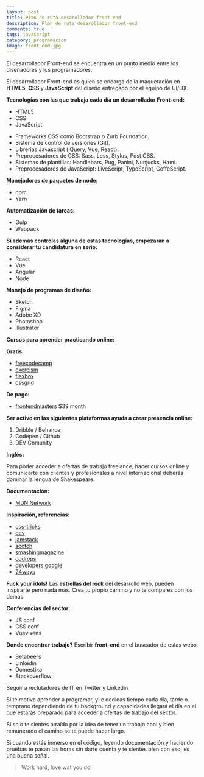 ```yaml
---
layout: post
title: Plan de ruta desarollador front-end
description: Plan de ruta desarollador front-end
comments: true
tags: javascript
category: programacion
image: front-end.jpg
---
```


El desarrollador Front-end se encuentra en un punto medio entre los diseñadores y los programadores.

El desarrollador Front-end es quien se encarga de la maquetación en **HTML5**, **CSS** y **JavaScript** del diseño entregado por el equipo de UI/UX.

**Tecnologías con las que trabaja cada día un desarrollador Front-end:**

- HTML5
- CSS
- JavaScript

* Frameworks CSS como Bootstrap o Zurb Foundation.
* Sistema de control de versiones (Git).
* Librerías Javascript (jQuery, Vue, React).
* Preprocesadores de CSS: Sass, Less, Stylus, Post CSS.
* Sistemas de plantillas: Handlebars, Pug, Panini, Nunjucks, Haml.
* Preprocesadores de JavaScript: LiveScript, TypeScript, CoffeScript.

**Manejadores de paquetes de node:**

- npm
- Yarn

**Automatización de tareas:**

- Gulp
- Webpack

**Si además controlas alguna de estas tecnologías, empezaran a considerar tu candidatura en serio:**

- React
- Vue
- Angular
- Node

**Manejo de programas de diseño:**

- Sketch
- Figma
- Adobe XD
- Photoshop
- Illustrator

**Cursos para aprender practicando online:**

**Gratis**

- [freecodecamp](https://www.freecodecamp.org/)
- [exercism](https://exercism.io/)
- [flexbox](https://flexbox.io/)
- [cssgrid](https://cssgrid.io/)

**De pago:**

- [frontendmasters](https://frontendmasters.com/) ‌\$39 month

**Ser activo en las siguientes plataformas ayuda a crear presencia online:**

1. Dribble / Behance
1. Codepen / Github
1. DEV Comunity

**Inglés:**

Para poder acceder a ofertas de trabajo freelance, hacer cursos online y comunicarte con clientes y profesionales a nivel internacional deberás dominar la lengua de Shakespeare.

**Documentación:**

- [MDN Network](https://developer.mozilla.org/es/)

**Inspiración, referencias:**

- [css-tricks](https://css-tricks.com/)
- [dev](https://dev.to/)
- [jamstack](https://jamstack.org/)
- [scotch](https://scotch.io/)
- [smashingmagazine](https://www.smashingmagazine.com/)
- [codrops](http://tympanus.net/codrops/)
- [developers.google](https://developers.google.com/web)
- [24ways](https://24ways.org/)

<div class="alert alert-secondary" role="alert">
<b>Fuck your idols!</b>
Las <b>estrellas del rock</b> del desarrollo web, pueden inspirarte pero nada más. Crea tu propio camino y no te compares con los demás.
</div>

**Conferencias del sector:**

- JS conf
- CSS conf
- Vuevixens

**Donde encontrar trabajo?**
Escribir **front-end** en el buscador de estas webs:

- Betabeers
- Linkedin
- Domestika
- Stackoverflow

Seguir a reclutadores de IT en Twitter y Linkedin

Si te motiva aprender a programar, y le dedicas tiempo cada día, tarde o temprano dependiendo de tu background y capacidades llegará el día en el que estarás preparado para acceder a ofertas de trabajo del sector.

Si solo te sientes atraído por la idea de tener un trabajo cool y bien remunerado el camino se te puede hacer largo.

Si cuando estás inmerso en el código, leyendo documentación y haciendo pruebas te pasan las horas sin darte cuenta y te sientes bien con eso, es una buena señal.

> Work hard, love wat you do!

